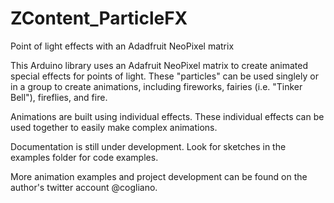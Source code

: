 # ZContent_ParticleFX
Point of light effects with an Adadfruit NeoPixel matrix

This Arduino library uses an Adafruit NeoPixel matrix to create animated special effects for points of light. These "particles" can be used singlely or in a group to create animations, including fireworks, fairies (i.e. "Tinker Bell"), fireflies, and fire. 

Animations are built using individual effects. These individual effects can be used together to easily make complex animations.

Documentation is still under development. Look for sketches in the examples folder for code examples.

More animation examples and project development can be found on the author's twitter account @cogliano.
